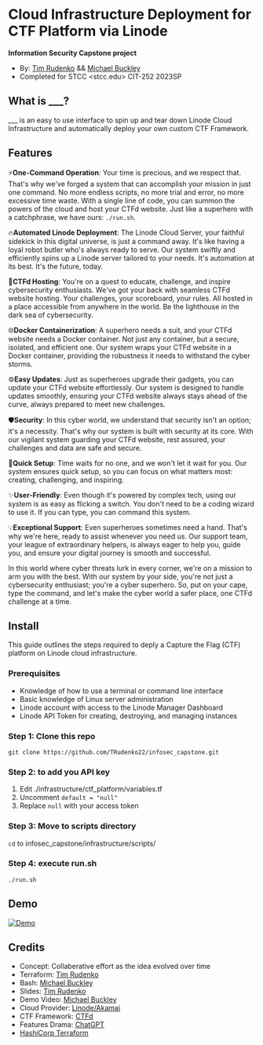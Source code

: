 # Cloud Infrastructure Deployment for CTF Platform via Linode
**Information Security Capstone project**
- By: [Tim Rudenko](https://github.com/TRudenko22) && [Michael Buckley](https://github.com/piCounter)
- Completed for STCC <stcc.edu> CIT-252 2023SP

## What is ___?
___ is an easy to use interface to spin up and tear down Linode Cloud Infrastructure and automatically deploy your own custom CTF Framework.

## Features
⚡**One-Command Operation**: Your time is precious, and we respect that. That's why we've forged a system that can accomplish your mission in just one command. No more endless scripts, no more trial and error, no more excessive time waste. With a single line of code, you can summon the powers of the cloud and host your CTFd website. Just like a superhero with a catchphrase, we have ours: `./run.sh`.

🔥**Automated Linode Deployment**: The Linode Cloud Server, your faithful sidekick in this digital universe, is just a command away. It's like having a loyal robot butler who's always ready to serve. Our system swiftly and efficiently spins up a Linode server tailored to your needs. It's automation at its best. It's the future, today.

💫**CTFd Hosting**: You're on a quest to educate, challenge, and inspire cybersecurity enthusiasts. We've got your back with seamless CTFd website hosting. Your challenges, your scoreboard, your rules. All hosted in a place accessible from anywhere in the world. Be the lighthouse in the dark sea of cybersecurity.

🌐**Docker Containerization**: A superhero needs a suit, and your CTFd website needs a Docker container. Not just any container, but a secure, isolated, and efficient one. Our system wraps your CTFd website in a Docker container, providing the robustness it needs to withstand the cyber storms.

⚙️**Easy Updates**: Just as superheroes upgrade their gadgets, you can update your CTFd website effortlessly. Our system is designed to handle updates smoothly, ensuring your CTFd website always stays ahead of the curve, always prepared to meet new challenges.

🛡️**Security**: In this cyber world, we understand that security isn't an option; it's a necessity. That's why our system is built with security at its core. With our vigilant system guarding your CTFd website, rest assured, your challenges and data are safe and secure.

🚀**Quick Setup**: Time waits for no one, and we won't let it wait for you. Our system ensures quick setup, so you can focus on what matters most: creating, challenging, and inspiring.

✨**User-Friendly**: Even though it's powered by complex tech, using our system is as easy as flicking a switch. You don't need to be a coding wizard to use it. If you can type, you can command this system.

💡**Exceptional Support**: Even superheroes sometimes need a hand. That's why we're here, ready to assist whenever you need us. Our support team, your league of extraordinary helpers, is always eager to help you, guide you, and ensure your digital journey is smooth and successful.

In this world where cyber threats lurk in every corner, we're on a mission to arm you with the best. With our system by your side, you're not just a cybersecurity enthusiast; you're a cyber superhero. So, put on your cape, type the command, and let's make the cyber world a safer place, one CTFd challenge at a time.

## Install
This guide outlines the steps required to deply a Capture the Flag (CTF) platform on Linode cloud infrastructure.

### Prerequisites
- Knowledge of how to use a terminal or command line interface
- Basic knowledge of Linux server administration
- Linode account with access to the Linode Manager Dashboard
- Linode API Token for creating, destroying, and managing instances

### Step 1: Clone this repo
`git clone https://github.com/TRudenko22/infosec_capstone.git`

### Step 2: to add you API key
1. Edit ./infrastructure/ctf_platform/variables.tf
2. Uncomment `default = "null"` 
3. Replace `null` with your access token

### Step 3: Move to scripts directory
`cd` to infosec_capstone/infrastructure/scripts/

### Step 4: execute run.sh
`./run.sh`

## Demo
[![Demo](http://img.youtube.com/vi/sDDEnUs3PG4/0.jpg)](http://www.youtube.com/watch?v=sDDEnUs3PG4)


## Credits
- Concept: Collaberative effort as the idea evolved over time
- Terraform: [Tim Rudenko](github.com/TRudenko22)
- Bash: [Michael Buckley](github.com/piCounter)
- Slides: [Tim Rudenko](github.com/TRudenko22)
- Demo Video: [Michael Buckley](github.com/piCounter)
- Cloud Provider: [Linode/Akamai](linode.com)
- CTF Framework: [CTFd](github.com/CTFd/CTFd)
- Features Drama: [ChatGPT](chat.openai.com/?model=gpt-4)
- [HashiCorp Terraform](https://github.com/hashicorp/terraform)
